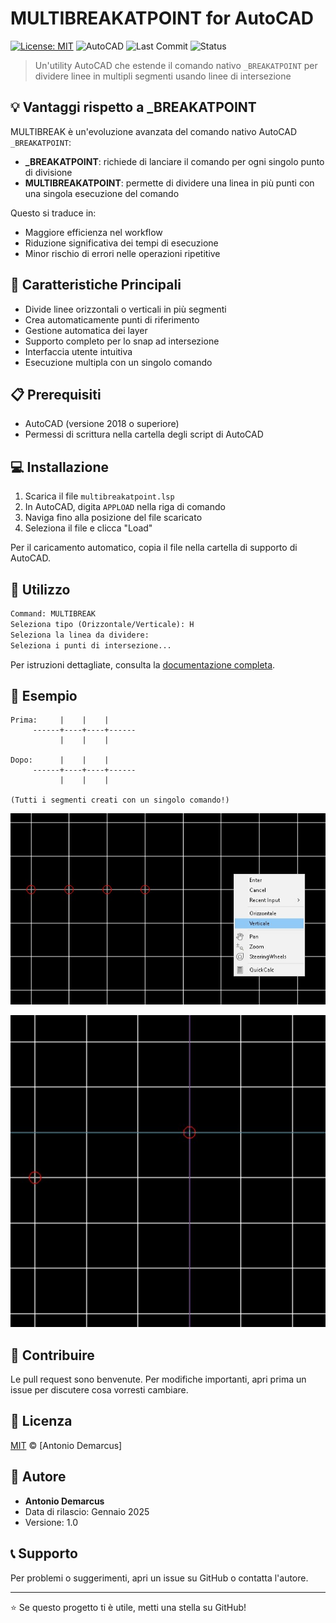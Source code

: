 # MULTIBREAKATPOINT for AutoCAD 
[![License: MIT](https://img.shields.io/badge/License-MIT-yellow.svg)](https://opensource.org/licenses/MIT)
![AutoCAD](https://img.shields.io/badge/AutoCAD-000000?style=flat&logo=autodesk&logoColor=white)
![Last Commit](https://img.shields.io/badge/last%20commit-Gen%202025-brightgreen)
![Status](https://img.shields.io/badge/status-stable-brightgreen)

> Un'utility AutoCAD che estende il comando nativo `_BREAKATPOINT` per dividere linee in multipli segmenti usando linee di intersezione

## 💡 Vantaggi rispetto a _BREAKATPOINT

MULTIBREAK è un'evoluzione avanzata del comando nativo AutoCAD `_BREAKATPOINT`:

- **_BREAKATPOINT**: richiede di lanciare il comando per ogni singolo punto di divisione
- **MULTIBREAKATPOINT**: permette di dividere una linea in più punti con una singola esecuzione del comando

Questo si traduce in:
- Maggiore efficienza nel workflow
- Riduzione significativa dei tempi di esecuzione
- Minor rischio di errori nelle operazioni ripetitive

## 🚀 Caratteristiche Principali

- Divide linee orizzontali o verticali in più segmenti
- Crea automaticamente punti di riferimento
- Gestione automatica dei layer
- Supporto completo per lo snap ad intersezione
- Interfaccia utente intuitiva
- Esecuzione multipla con un singolo comando

## 📋 Prerequisiti

- AutoCAD (versione 2018 o superiore)
- Permessi di scrittura nella cartella degli script di AutoCAD

## 💻 Installazione

1. Scarica il file `multibreakatpoint.lsp`
2. In AutoCAD, digita `APPLOAD` nella riga di comando
3. Naviga fino alla posizione del file scaricato
4. Seleziona il file e clicca "Load"

Per il caricamento automatico, copia il file nella cartella di supporto di AutoCAD.

## 🔨 Utilizzo

```lisp
Command: MULTIBREAK
Seleziona tipo (Orizzontale/Verticale): H
Seleziona la linea da dividere:
Seleziona i punti di intersezione...
```

Per istruzioni dettagliate, consulta la [documentazione completa](./multibreak-documentation.md).

## 📝 Esempio

```
Prima:     |    |    |
     ------+----+----+------
           |    |    |

Dopo:      |    |    |
     ------+----+----+------
           |    |    |

(Tutti i segmenti creati con un singolo comando!)
```

![MULTIBREAK in azione](./img/verticale.jpg)

![MULTIBREAK in azione](./img/intersezione_vert.jpg)



## 🤝 Contribuire

Le pull request sono benvenute. Per modifiche importanti, apri prima un issue per discutere cosa vorresti cambiare.

## 📄 Licenza

[MIT](./LICENSE) © [Antonio Demarcus]

## 👤 Autore

- **Antonio Demarcus**
- Data di rilascio: Gennaio 2025
- Versione: 1.0

## 📞 Supporto

Per problemi o suggerimenti, apri un issue su GitHub o contatta l'autore.

---
⭐️ Se questo progetto ti è utile, metti una stella su GitHub!
